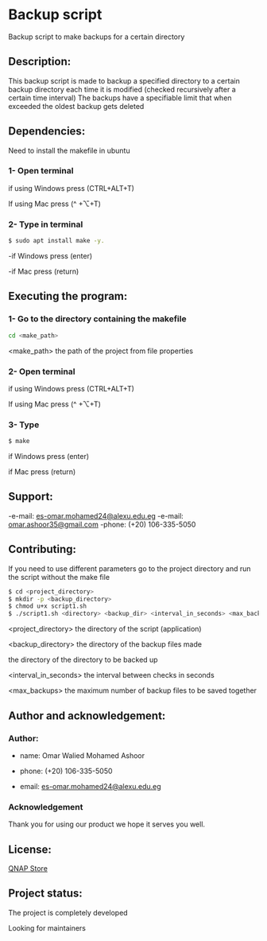 # Backup script

Backup script to make backups for a certain directory


## Description:

This backup script is made to backup a specified directory to a certain backup directory each time it is modified (checked recursively after a certain time interval) 
The backups have a specifiable limit that when exceeded the oldest backup gets deleted


## Dependencies:

Need to install the makefile in ubuntu

### 1- Open terminal 

if using Windows press (CTRL+ALT+T)

If using Mac press (^ +⌥+T)

### 2- Type in terminal

```bash
$ sudo apt install make -y.
```    

-if Windows press (enter)

-if Mac press (return)

## Executing the program:

### 1- Go to the directory containing the makefile 

```bash
cd <make_path>
```
<make_path> the path of the project from file properties
### 2- Open terminal 

if using Windows press (CTRL+ALT+T)

If using Mac press (^ +⌥+T)

### 3- Type 
```bash
$ make
```
if Windows press (enter)

if Mac press (return)

## Support:

-e-mail: es-omar.mohamed24@alexu.edu.eg
-e-mail: omar.ashoor35@gmail.com
-phone: (+20) 106-335-5050

## Contributing: 

If you need to use different parameters go to the project directory and run the script without the make file 
```bash        
$ cd <project_directory>
$ mkdir -p <backup_directory>
$ chmod u+x script1.sh
$ ./script1.sh <directory> <backup_dir> <interval_in_seconds> <max_backups>
```    
<project_directory> the directory of the script (application)
 
<backup_directory> the directory of the backup files made

<directory> the directory of the directory to be backed up

<interval_in_seconds> the interval between checks  in seconds

<max_backups> the maximum number of backup files to be saved together


## Author and acknowledgement:

### Author:

- name: Omar Walied Mohamed Ashoor

- phone: (+20) 106-335-5050

- email: es-omar.mohamed24@alexu.edu.eg

### Acknowledgement
Thank you for using our product we hope it serves you well.


## License:

[QNAP Store](https://software.qnap.com/)

## Project status:

The project is completely developed

Looking for maintainers
